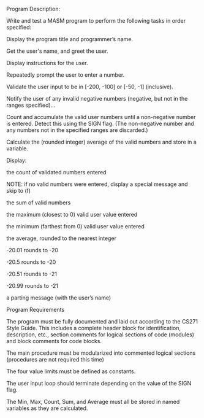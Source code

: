 Program Description:

Write and test a MASM program to perform the following tasks in order specified:

Display the program title and programmer’s name.

Get the user's name, and greet the user.

Display instructions for the user.

Repeatedly prompt the user to enter a number.

Validate the user input to be in [-200, -100] or [-50, -1] (inclusive).

Notify the user of any invalid negative numbers (negative, but not in the ranges specified)...

Count and accumulate the valid user numbers until a non-negative number is entered. Detect this using the SIGN flag.
(The non-negative number and any numbers not in the specified ranges are discarded.)

Calculate the (rounded integer) average of the valid numbers and store in a variable.

Display:

the count of validated numbers entered

NOTE: if no valid numbers were entered, display a special message and skip to (f)

the sum of valid numbers

the maximum (closest to 0) valid user value entered

the minimum (farthest from 0) valid user value entered

the average, rounded to the nearest integer

-20.01 rounds to -20

-20.5 rounds to -20

-20.51 rounds to -21

-20.99 rounds to -21

a parting message (with the user’s name)

Program Requirements

The program must be fully documented and laid out according to the CS271 Style Guide. This includes a complete header block for identification, description, etc., section comments for logical sections of code (modules) and block comments for code blocks.

The main procedure must be modularized into commented logical sections (procedures are not required this time)

The four value limits must be defined as constants.

The user input loop should terminate depending on the value of the SIGN flag.

The Min, Max, Count, Sum, and Average must all be stored in named variables as they are calculated.
